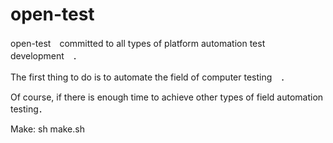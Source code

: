 # open-test
open-test　committed to all types of platform automation test development　．

The first thing to do is to automate the field of computer testing　．

Of course, if there is enough time to achieve other types of field automation testing．


Make: sh make.sh
